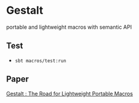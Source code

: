# Gestalt

portable and lightweight macros with semantic API

## Test

- `sbt macros/test:run`

## Paper

[Gestalt : The Road for Lightweight Portable Macros](https://dl.dropboxusercontent.com/u/54580502/gestalt.pdf)

